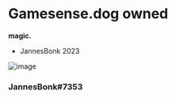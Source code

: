 # Gamesense.dog owned
**magic.**
- JannesBonk 2023

![image](https://cdn3.emoji.gg/emojis/9550-idk.png)

### JannesBonk#7353



